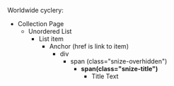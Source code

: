 Worldwide cyclery:
 - Collection Page
    - Unordered List
      - List item
        - Anchor (href is link to item)
          - div
            - span (class="snize-overhidden")
                - **span(class="snize-title")**
                    - Title Text